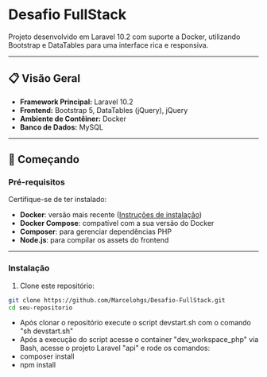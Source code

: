 # Desafio FullStack

Projeto desenvolvido em Laravel 10.2 com suporte a Docker, utilizando Bootstrap e DataTables para uma interface rica e responsiva.

---

## 📋 Visão Geral

- **Framework Principal:** Laravel 10.2
- **Frontend:** Bootstrap 5, DataTables (jQuery), jQuery
- **Ambiente de Contêiner:** Docker
- **Banco de Dados:**  MySQL

---

## 🚀 Começando

### Pré-requisitos

Certifique-se de ter instalado:
- **Docker**: versão mais recente ([Instruções de instalação](https://docs.docker.com/get-docker/))
- **Docker Compose**: compatível com a sua versão do Docker
- **Composer**: para gerenciar dependências PHP
- **Node.js**: para compilar os assets do frontend

---

### Instalação

1. Clone este repositório:

```bash
git clone https://github.com/Marcelohgs/Desafio-FullStack.git
cd seu-repositorio
```
- Após clonar o repositório execute o script devstart.sh com o comando "sh devstart.sh"
- Após a execução do script acesse o container "dev_workspace_php" via Bash, acesse o projeto Laravel "api" e rode os comandos:
- composer install 
- npm install  